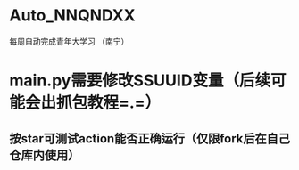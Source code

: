 # Auto_NNQNDXX
每周自动完成青年大学习 （南宁）

# main.py需要修改SSUUID变量（后续可能会出抓包教程=.=）
## 按star可测试action能否正确运行（仅限fork后在自己仓库内使用）

